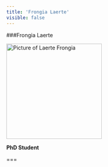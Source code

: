```yaml
---
title: 'Frongia Laerte'
visible: false
---
```

   
###Frongia Laerte
   
<img src="/lab/user/pages/02.people/20.frongia.laerte/img/noimage.png" alt="Picture of Laerte Frongia" style="height: 250px">
   
**PhD Student**
   
===